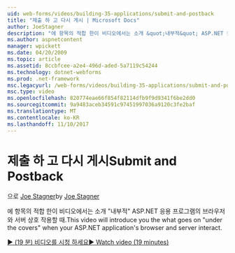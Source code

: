 ```yaml
---
uid: web-forms/videos/building-35-applications/submit-and-postback
title: "제출 하 고 다시 게시 | Microsoft Docs"
author: JoeStagner
description: "에 항목의 적합 한이 비디오에서는 소개 &quot;내부적&quot; ASP.NET 응용 프로그램의 브라우저와 서버 상호 작용할 때."
ms.author: aspnetcontent
manager: wpickett
ms.date: 04/20/2009
ms.topic: article
ms.assetid: 8ccbfcee-a2e4-496d-aded-5a7119c54244
ms.technology: dotnet-webforms
ms.prod: .net-framework
msc.legacyurl: /web-forms/videos/building-35-applications/submit-and-postback
msc.type: video
ms.openlocfilehash: 820774eae66f854f82114dfb9f9d9341f6be2dd0
ms.sourcegitcommit: 9a9483aceb34591c97451997036a9120c3fe2baf
ms.translationtype: MT
ms.contentlocale: ko-KR
ms.lasthandoff: 11/10/2017
---
```

<a name="submit-and-postback"></a><span data-ttu-id="11480-103">제출 하 고 다시 게시</span><span class="sxs-lookup"><span data-stu-id="11480-103">Submit and Postback</span></span>
====================
<span data-ttu-id="11480-104">으로 [Joe Stagner](https://github.com/JoeStagner)</span><span class="sxs-lookup"><span data-stu-id="11480-104">by [Joe Stagner](https://github.com/JoeStagner)</span></span>

<span data-ttu-id="11480-105">에 항목의 적합 한이 비디오에서는 소개 &quot;내부적&quot; ASP.NET 응용 프로그램의 브라우저와 서버 상호 작용할 때.</span><span class="sxs-lookup"><span data-stu-id="11480-105">This video will introduce you the what goes on &quot;under the covers&quot; when your ASP.NET application's browser and server interact.</span></span>

[<span data-ttu-id="11480-106">&#9654; (19 분) 비디오를 시청 하세요</span><span class="sxs-lookup"><span data-stu-id="11480-106">&#9654; Watch video (19 minutes)</span></span>](https://channel9.msdn.com/Blogs/ASP-NET-Site-Videos/submit-and-postback)
